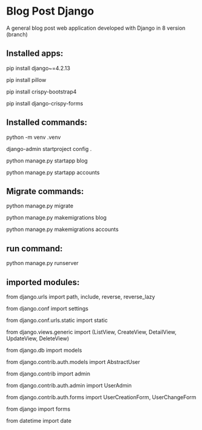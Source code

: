 
# Blog Post Django

A general blog post web application developed with Django in 8 version (branch)

## Installed apps:
pip install django~=4.2.13

pip install pillow

pip install crispy-bootstrap4

pip install django-crispy-forms

## Installed commands:
python -m venv .venv

django-admin startproject config .

python manage.py startapp blog

python manage.py startapp accounts

## Migrate commands:
python manage.py migrate

python manage.py makemigrations blog

python manage.py makemigrations accounts

## run command:
python manage.py runserver

## imported modules:
from django.urls import path, include, reverse, reverse_lazy

from django.conf import settings

from django.conf.urls.static import static

from django.views.generic import (ListView, CreateView, DetailView, UpdateView, DeleteView)

from django.db import models

from django.contrib.auth.models import AbstractUser

from django.contrib import admin

from django.contrib.auth.admin import UserAdmin

from django.contrib.auth.forms import UserCreationForm, UserChangeForm

from django import forms

from datetime import date
